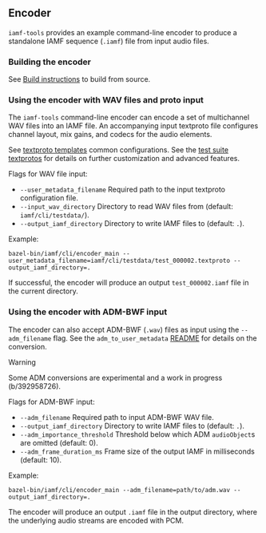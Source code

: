 ## Encoder

`iamf-tools` provides an example command-line encoder to produce a standalone
IAMF sequence (`.iamf`) file from input audio files.

### Building the encoder

See [Build instructions](build_instructions.md) to build from source.

### Using the encoder with WAV files and proto input

The `iamf-tools` command-line encoder can encode a set of multichannel WAV files
into an IAMF file. An accompanying input textproto file configures channel
layout, mix gains, and codecs for the audio elements.

See [textproto templates](../iamf/cli/textproto_templates) common
configurations. See the [test suite textprotos](../iamf/cli/testdata) for
details on further customization and advanced features.

Flags for WAV file input:

-   `--user_metadata_filename` Required path to the input textproto
    configuration file.
-   `--input_wav_directory` Directory to read WAV files from (default:
    `iamf/cli/testdata/`).
-   `--output_iamf_directory` Directory to write IAMF files to (default: `.`).

Example:

```
bazel-bin/iamf/cli/encoder_main --user_metadata_filename=iamf/cli/testdata/test_000002.textproto --output_iamf_directory=.
```

If successful, the encoder will produce an output `test_000002.iamf` file in the
current directory.

### Using the encoder with ADM-BWF input

The encoder can also accept ADM-BWF (`.wav`) files as input using the
`--adm_filename` flag. See the `adm_to_user_metadata`
[README](/iamf/cli/adm_to_user_metadata/README.md) for details on the
conversion.

> [!WARNING]
>
> Some ADM conversions are experimental and a work in progress (b/392958726).

Flags for ADM-BWF input:

-   `--adm_filename` Required path to input ADM-BWF WAV file.
-   `--output_iamf_directory` Directory to write IAMF files to (default: `.`).
-   `--adm_importance_threshold` Threshold below which ADM `audioObject`s are
    omitted (default: 0).
-   `--adm_frame_duration_ms` Frame size of the output IAMF in milliseconds
    (default: 10).

Example:

```
bazel-bin/iamf/cli/encoder_main --adm_filename=path/to/adm.wav --output_iamf_directory=.
```

The encoder will produce an output `.iamf` file in the output directory, where
the underlying audio streams are encoded with PCM.
